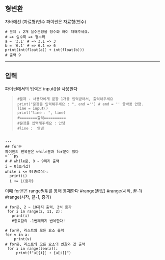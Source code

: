 <h2 id="형변환">형변환</h2>
<p>자바에선 (자료형)변수
파이썬은 자료형(변수)</p>
<blockquote>
</blockquote>
<pre><code class="language-py"># 문제 : 2개 실수문장을 정수화 하여 더해주세요.
# =&gt; 실수화 =&gt; 정수화
a = '3.1' # =&gt; 3.1 =&gt; 3
b = '6.1' # =&gt; 6.1 =&gt; 6
print(int(float(a)) + int(float(b)))
# 출력 9</code></pre>
<hr />
<h2 id="입력">입력</h2>
<p>파이썬에서의 입력은 input()을 사용한다</p>
<blockquote>
<pre><code class="language-py">#문제 - 사용자에게 문장 1개를 입력받아서, 출력해주세요
print(&quot;문장을 입력해주세요 : &quot;, end ='') # end = '' 줄바꿈 안함.
line = input()
print(&quot;line : &quot;, line)
#========출력==========
#문장을 입력해주세요 : 안녕
#line :  안녕</code></pre>
</blockquote>
<pre><code>
---
## for문 
파이썬의 반복문은 while문과 for문이 있다
&gt;```py
# # while문, 0 ~ 9까지 출력
i = 0(초기값)
while i &lt;= 9(종료식):
  print(i)
  i += 1(증가)</code></pre><p>이때 for문은 range범위를 통해 통제한다
#range(끝값)
#range(시작, 끝-1)
#range(시작, 끝-1, 증가)</p>
<pre><code class="language-py"># for문, 2 ~ 10까지 출력, 2씩 증가
 for i in range(2, 11, 2):
   print(i)
   #종료값의 -1번째까지 반복한다!</code></pre>
<pre><code class="language-py"># for문, 리스트의 모든 요소 출력
for v in a:
    print(v)
# for문, 리스트의 모든 요소의 번호와 값 출력
 for i in range(len(a)):
     print(f&quot;a[{i}] : {a[i]}&quot;)  </code></pre>